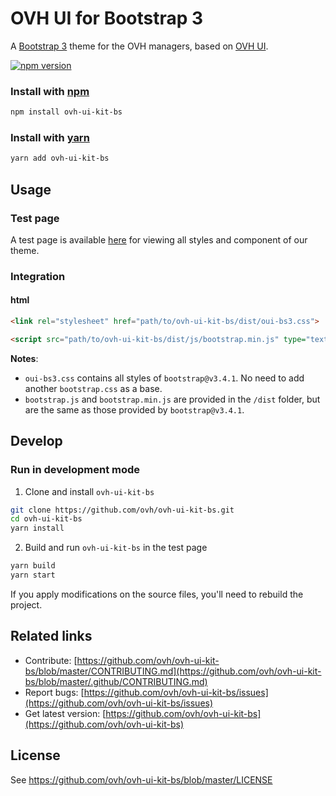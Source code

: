 # OVH UI for Bootstrap 3

A [Bootstrap 3](https://github.com/twbs/bootstrap) theme for the OVH managers, based on [OVH UI](https://github.com/ovh/ovh-ui-kit).

[![npm version](https://badgen.net/npm/v/ovh-ui-kit-bs)](https://www.npmjs.com/package/ovh-ui-kit-bs)

### Install with [npm](https://www.npmjs.com/)

```bash
npm install ovh-ui-kit-bs
```

### Install with [yarn](https://yarnpkg.com)

```bash
yarn add ovh-ui-kit-bs
```

## Usage

### Test page

A test page is available [here](https://ovh.github.io/ovh-ui-kit-bs/) for viewing all styles and component of our theme.

### Integration

#### html

```html
<link rel="stylesheet" href="path/to/ovh-ui-kit-bs/dist/oui-bs3.css">

<script src="path/to/ovh-ui-kit-bs/dist/js/bootstrap.min.js" type="text/javascript"></script>
```

**Notes**:

* `oui-bs3.css` contains all styles of `bootstrap@v3.4.1`. No need to add another `bootstrap.css` as a base.
* `bootstrap.js` and `bootstrap.min.js` are provided in the `/dist` folder, but are the same as those provided by `bootstrap@v3.4.1`.

## Develop

### Run in development mode

1. Clone and install `ovh-ui-kit-bs`

```bash
git clone https://github.com/ovh/ovh-ui-kit-bs.git
cd ovh-ui-kit-bs
yarn install
```

2. Build and run `ovh-ui-kit-bs` in the test page

```bash
yarn build
yarn start
```

If you apply modifications on the source files, you'll need to rebuild the project.

## Related links

 * Contribute: [https://github.com/ovh/ovh-ui-kit-bs/blob/master/CONTRIBUTING.md](https://github.com/ovh/ovh-ui-kit-bs/blob/master/.github/CONTRIBUTING.md)
 * Report bugs: [https://github.com/ovh/ovh-ui-kit-bs/issues](https://github.com/ovh/ovh-ui-kit-bs/issues)
 * Get latest version: [https://github.com/ovh/ovh-ui-kit-bs](https://github.com/ovh/ovh-ui-kit-bs)

## License

See https://github.com/ovh/ovh-ui-kit-bs/blob/master/LICENSE
